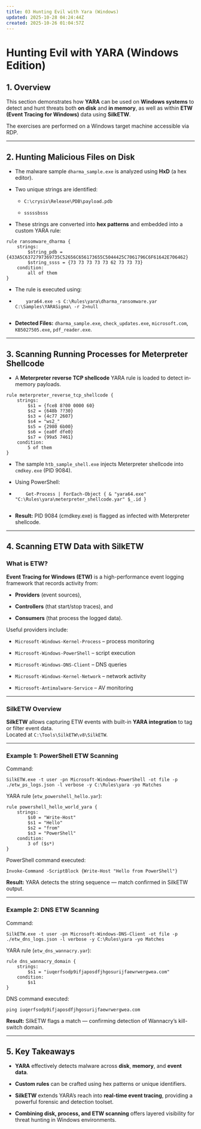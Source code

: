 ```yaml
---
title: 03 Hunting Evil with Yara (Windows)
updated: 2025-10-28 04:24:44Z
created: 2025-10-26 01:04:57Z
---
```


# Hunting Evil with YARA (Windows Edition)

## 1\. Overview

This section demonstrates how **YARA** can be used on **Windows systems** to detect and hunt threats both **on disk** and **in memory**, as well as within **ETW (Event Tracing for Windows)** data using **SilkETW**.

The exercises are performed on a Windows target machine accessible via RDP.

* * *

## 2\. Hunting Malicious Files on Disk

- The malware sample `dharma_sample.exe` is analyzed using **HxD** (a hex editor).
    
- Two unique strings are identified:
    
    - `C:\crysis\Release\PDB\payload.pdb`
        
    - `sssssbsss`
        
- These strings are converted into **hex patterns** and embedded into a custom YARA rule:
    

```
rule ransomware_dharma {
    strings:
        $string_pdb = {433A5C6372797369735C52656C656173655C5044425C7061796C6F61642E706462}
        $string_ssss = {73 73 73 73 73 62 73 73 73}
    condition:
        all of them
}

```

- The rule is executed using:
    
- ```
      yara64.exe -s C:\Rules\yara\dharma_ransomware.yar C:\Samples\YARASigma\ -r 2>null
      
    ```
    
- **Detected Files:** `dharma_sample.exe`, `check_updates.exe`, `microsoft.com`, `KB5027505.exe`, `pdf_reader.exe`.
    

* * *

## 3\. Scanning Running Processes for Meterpreter Shellcode

- A **Meterpreter reverse TCP shellcode** YARA rule is loaded to detect in-memory payloads.

```
rule meterpreter_reverse_tcp_shellcode {
    strings:
        $s1 = {fce8 8?00 0000 60}
        $s2 = {648b ??30}
        $s3 = {4c77 2607}
        $s4 = "ws2_"
        $s5 = {2980 6b00}
        $s6 = {ea0f dfe0}
        $s7 = {99a5 7461}
    condition:
        5 of them
}

```

- The sample `htb_sample_shell.exe` injects Meterpreter shellcode into `cmdkey.exe` (PID 9084).
    
- Using PowerShell:
    
- ```
      Get-Process | ForEach-Object { & "yara64.exe" "C:\Rules\yara\meterpreter_shellcode.yar" $_.id }
      
    ```
    
- **Result:** PID 9084 (cmdkey.exe) is flagged as infected with Meterpreter shellcode.
    

* * *

## 4\. Scanning ETW Data with SilkETW

### What is ETW?

**Event Tracing for Windows (ETW)** is a high-performance event logging framework that records activity from:

- **Providers** (event sources),
    
- **Controllers** (that start/stop traces), and
    
- **Consumers** (that process the logged data).
    

Useful providers include:

- `Microsoft-Windows-Kernel-Process` – process monitoring
    
- `Microsoft-Windows-PowerShell` – script execution
    
- `Microsoft-Windows-DNS-Client` – DNS queries
    
- `Microsoft-Windows-Kernel-Network` – network activity
    
- `Microsoft-Antimalware-Service` – AV monitoring
    

* * *

### SilkETW Overview

**SilkETW** allows capturing ETW events with built-in **YARA integration** to tag or filter event data.  
Located at `C:\Tools\SilkETW\v8\SilkETW`.

* * *

### Example 1: PowerShell ETW Scanning

Command:

```
SilkETW.exe -t user -pn Microsoft-Windows-PowerShell -ot file -p ./etw_ps_logs.json -l verbose -y C:\Rules\yara -yo Matches

```

YARA rule (`etw_powershell_hello.yar`):

```
rule powershell_hello_world_yara {
    strings:
        $s0 = "Write-Host"
        $s1 = "Hello"
        $s2 = "from"
        $s3 = "PowerShell"
    condition:
        3 of ($s*)
}

```

PowerShell command executed:

`Invoke-Command -ScriptBlock {Write-Host "Hello from PowerShell"}`

**Result:** YARA detects the string sequence — match confirmed in SilkETW output.

* * *

### Example 2: DNS ETW Scanning

Command:

```
SilkETW.exe -t user -pn Microsoft-Windows-DNS-Client -ot file -p ./etw_dns_logs.json -l verbose -y C:\Rules\yara -yo Matches

```

YARA rule (`etw_dns_wannacry.yar`):

```
rule dns_wannacry_domain {
    strings:
        $s1 = "iuqerfsodp9ifjaposdfjhgosurijfaewrwergwea.com"
    condition:
        $s1
}

```

DNS command executed:

`ping iuqerfsodp9ifjaposdfjhgosurijfaewrwergwea.com`

**Result:** SilkETW flags a match — confirming detection of Wannacry’s kill-switch domain.

* * *

## 5\. Key Takeaways

- **YARA** effectively detects malware across **disk**, **memory**, and **event data**.
    
- **Custom rules** can be crafted using hex patterns or unique identifiers.
    
- **SilkETW** extends YARA’s reach into **real-time event tracing**, providing a powerful forensic and detection toolset.
    
- **Combining disk, process, and ETW scanning** offers layered visibility for threat hunting in Windows environments.
    

&nbsp;